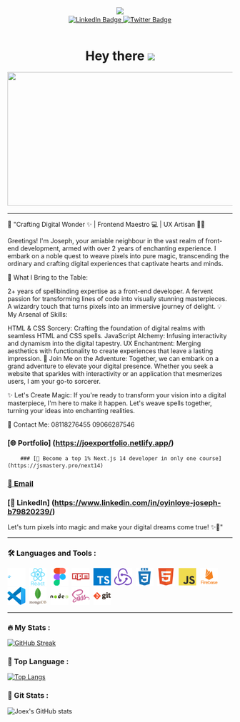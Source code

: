 <div id="header" align="center">
  <img src="https://media.giphy.com/media/v1.Y2lkPTc5MGI3NjExbm9uczV1b3ptazlrOGdjaGx5bW9vb2U4anBvMXFqdjc5cXZ4Mnc2aiZlcD12MV9pbnRlcm5hbF9naWZfYnlfaWQmY3Q9cw/M9gbBd9nbDrOTu1Mqx/giphy.gif" width="100"/>
</div>
<div id="badges" align="center">
  <a href="https://www.linkedin.com/in/oyinloye-joseph-b79820239/">
    <img src="https://img.shields.io/badge/LinkedIn-blue?style=for-the-badge&logo=linkedin&logoColor=white" alt="LinkedIn Badge"/>
  </a>
  <a href="https://twitter.com/git_boys">
    <img src="https://img.shields.io/badge/Twitter-blue?style=for-the-badge&logo=twitter&logoColor=white" alt="Twitter Badge"/>
  </a>
  <div>
  <img src="https://komarev.com/ghpvc/?username=JoeTechx&style=flat-square&color=blue" alt=""/>
  </div>

  <h1>
  Hey there
  <img src="https://media.giphy.com/media/v1.Y2lkPTc5MGI3NjExcWR2bGtzNjJ0YXJydnY4djNjbGlyYXU0dzgwamRjdXhucmhuNG56eSZlcD12MV9pbnRlcm5hbF9naWZfYnlfaWQmY3Q9cw/hvRJCLFzcasrR4ia7z/giphy.gif" width="30px"/>
</h1>
<div align="center">
<img src="https://media.giphy.com/media/v1.Y2lkPTc5MGI3NjExeDJ6cjVva2NyY2ZvYTZ4Y3VobDAxcmtkdG9nYmljbTRmcHc3a2R0aiZlcD12MV9pbnRlcm5hbF9naWZfYnlfaWQmY3Q9Zw/dWesBcTLavkZuG35MI/giphy.gif" width="600" height="300"/>
</div>
</div>

---

🌟 "Crafting Digital Wonder ✨ | Frontend Maestro 💻 | UX Artisan 🎨🚀

Greetings! I'm Joseph, your amiable neighbour in the vast realm of front-end development, armed with over 2 years of enchanting experience. I embark on a noble quest to weave pixels into pure magic, transcending the ordinary and crafting digital experiences that captivate hearts and minds.

🔮 What I Bring to the Table:

2+ years of spellbinding expertise as a front-end developer.
A fervent passion for transforming lines of code into visually stunning masterpieces.
A wizardry touch that turns pixels into an immersive journey of delight.
💡 My Arsenal of Skills:

HTML & CSS Sorcery: Crafting the foundation of digital realms with seamless HTML and CSS spells.
JavaScript Alchemy: Infusing interactivity and dynamism into the digital tapestry.
UX Enchantment: Merging aesthetics with functionality to create experiences that leave a lasting impression.
🚀 Join Me on the Adventure:
Together, we can embark on a grand adventure to elevate your digital presence. Whether you seek a website that sparkles with interactivity or an application that mesmerizes users, I am your go-to sorcerer.

✨ Let's Create Magic:
If you're ready to transform your vision into a digital masterpiece, I'm here to make it happen. Let's weave spells together, turning your ideas into enchanting realities.
 
<div>
  <p>
    📱 Contact Me: 08118276455 09066287546
  </p>
 
### [🌐 Portfolio] (https://joexportfolio.netlify.app/)
        ### [🌟 Become a top 1% Next.js 14 developer in only one course](https://jsmastery.pro/next14)

 ### [📧 Email](oyinjoe23@gmail.com)
 
### [📱 LinkedIn] (https://www.linkedin.com/in/oyinloye-joseph-b79820239/)
</div>
    
Let's turn pixels into magic and make your digital dreams come true! ✨🚀"


---

### :hammer_and_wrench: Languages and Tools :
<div>
  <img src="https://raw.githubusercontent.com/devicons/devicon/55609aa5bd817ff167afce0d965585c92040787a/icons/tailwindcss/tailwindcss-original-wordmark.svg" title="Tailwindcss" alt="Tailwindcss" width="40" height="40"/>&nbsp;
  <img src="https://github.com/devicons/devicon/blob/master/icons/react/react-original-wordmark.svg" title="React" alt="React" width="40" height="40"/>&nbsp;
  <img src="https://raw.githubusercontent.com/devicons/devicon/55609aa5bd817ff167afce0d965585c92040787a/icons/figma/figma-original.svg" title="Figma" alt="Figma" width="40" height="40"/>&nbsp;
  <img src="https://github.com/devicons/devicon/blob/master/icons/npm/npm-original-wordmark.svg" title="NPM" alt="NPM" width="40" height="40"/>&nbsp;
  <img src="https://raw.githubusercontent.com/devicons/devicon/55609aa5bd817ff167afce0d965585c92040787a/icons/typescript/typescript-original.svg" title="Typescript" alt="Typescript" width="40" height="40"/>&nbsp;
  <img src="https://github.com/devicons/devicon/blob/master/icons/redux/redux-original.svg" title="Redux" alt="Redux " width="40" height="40"/>&nbsp;
  <img src="https://github.com/devicons/devicon/blob/master/icons/css3/css3-plain-wordmark.svg"  title="CSS3" alt="CSS" width="40" height="40"/>&nbsp;
  <img src="https://github.com/devicons/devicon/blob/master/icons/html5/html5-original.svg" title="HTML5" alt="HTML" width="40" height="40"/>&nbsp;
  <img src="https://github.com/devicons/devicon/blob/master/icons/javascript/javascript-original.svg" title="JavaScript" alt="JavaScript" width="40" height="40"/>&nbsp;
  <img src="https://github.com/devicons/devicon/blob/master/icons/firebase/firebase-plain-wordmark.svg" title="Firebase" alt="Firebase" width="40" height="40"/>&nbsp;
  <img src="https://raw.githubusercontent.com/devicons/devicon/55609aa5bd817ff167afce0d965585c92040787a/icons/vscode/vscode-original.svg" title="Vscode"  alt="Vscode" width="40" height="40"/>&nbsp;
  <img src="https://github.com/devicons/devicon/blob/master/icons/mongodb/mongodb-original-wordmark.svg" title="Mongodb"  alt="Mongodb" width="40" height="40"/>&nbsp;
  <img src="https://github.com/devicons/devicon/blob/master/icons/nodejs/nodejs-original-wordmark.svg" title="NodeJS" alt="NodeJS" width="40" height="40"/>&nbsp;
  <img src="https://raw.githubusercontent.com/devicons/devicon/55609aa5bd817ff167afce0d965585c92040787a/icons/sass/sass-original.svg" title="sass" alt="sass" width="40" height="40"/>&nbsp;
  <img src="https://github.com/devicons/devicon/blob/master/icons/git/git-original-wordmark.svg" title="Git" **alt="Git" width="40" height="40"/>
</div>


---

### :fire: My Stats :

[![GitHub Streak](http://github-readme-streak-stats.herokuapp.com?user=JoeTechx&theme=dark&background=000000)](https://git.io/streak-stats)


### :rocket: Top Language :

[![Top Langs](https://github-readme-stats.vercel.app/api/top-langs/?username=JoeTechx&layout=compact&theme=vision-friendly-dark)](https://github.com/anuraghazra/github-readme-stats)


### 🥇 Git Stats :
![Joex's GitHub stats](https://github-readme-stats.vercel.app/api?username=JoeTechx&show_icons=true&theme=radical)
<!--
**JoeTechx/joetechx** is a ✨ _special_ ✨ repository because its `README.md` (this file) appears on your GitHub profile.

Here are some ideas to get you started:

- 🔭 I’m currently working on ...
- 🌱 I’m currently learning ...
- 👯 I’m looking to collaborate on ...
- 🤔 I’m looking for help with ...
- 💬 Ask me about ...
- 📫 How to reach me: ...
- 😄 Pronouns: ...
- ⚡ Fun fact: ...
-->
